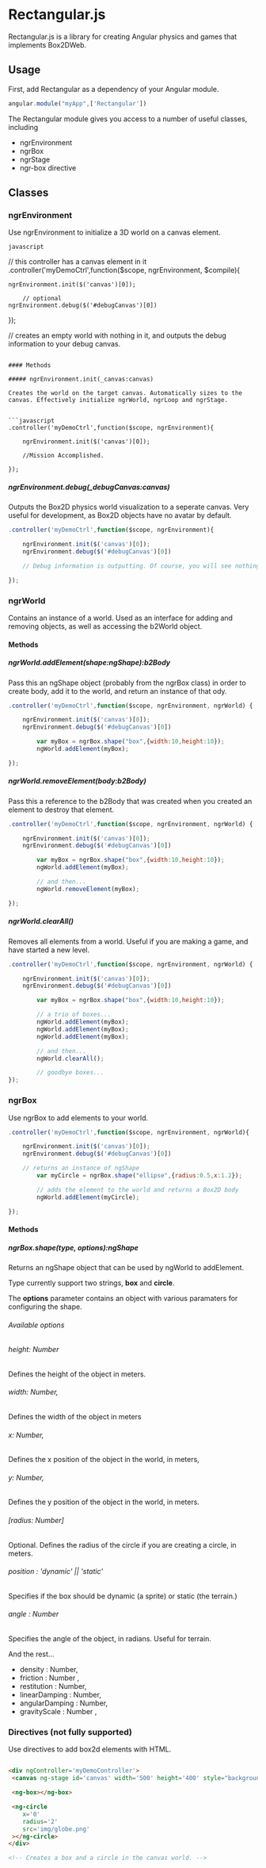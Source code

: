 Rectangular.js
=====

Rectangular.js is a library for creating Angular physics and games that implements Box2DWeb.


Usage
---

First, add Rectangular as a dependency of your Angular module.

```javascript
angular.module("myApp",['Rectangular'])
```

The Rectangular module gives you access to a number of useful classes, including

- ngrEnvironment
- ngrBox
- ngrStage
- ngr-box directive


Classes
---

### ngrEnvironment


Use ngrEnvironment to initialize a 3D world on a canvas element. 


```javascript```

// this controller has a canvas element in it
.controller('myDemoCtrl',function($scope, ngrEnvironment, $compile){

    ngrEnvironment.init($('canvas')[0]);

 		// optional
    ngrEnvironment.debug($('#debugCanvas')[0])

});

// creates an empty world with nothing in it, and outputs the debug information to your debug canvas.
```

#### Methods

##### ngrEnvironment.init(_canvas:canvas)

Creates the world on the target canvas. Automatically sizes to the canvas. Effectively initialize ngrWorld, ngrLoop and ngrStage.


```javascript
.controller('myDemoCtrl',function($scope, ngrEnvironment){

    ngrEnvironment.init($('canvas')[0]);

    //Mission Accomplished.

});
```

##### ngrEnvironment.debug(_debugCanvas:canvas)

Outputs the Box2D physics world visualization to a seperate canvas. Very useful for development, as Box2D objects have no avatar by default.

```javascript
.controller('myDemoCtrl',function($scope, ngrEnvironment){

    ngrEnvironment.init($('canvas')[0]);
    ngrEnvironment.debug($('#debugCanvas')[0])

    // Debug information is outputting. Of course, you will see nothing.

});
```

### ngrWorld

Contains an instance of a world. Used as an interface for adding and removing objects, as well as accessing the b2World object.	

#### Methods

##### ngrWorld.addElement(shape:ngShape):b2Body


Pass this an ngShape object (probably from the ngrBox class) in order to create body, add it to the world, and return an instance of that ody.

```javascript
.controller('myDemoCtrl',function($scope, ngrEnvironment, ngrWorld) {

    ngrEnvironment.init($('canvas')[0]);
    ngrEnvironment.debug($('#debugCanvas')[0])

		var myBox = ngrBox.shape("box",{width:10,height:10});
		ngWorld.addElement(myBox);

});
```

##### ngrWorld.removeElement(body:b2Body)

Pass this a reference to the b2Body that was created when you created an element to destroy that element.

```javascript
.controller('myDemoCtrl',function($scope, ngrEnvironment, ngrWorld) {

    ngrEnvironment.init($('canvas')[0]);
    ngrEnvironment.debug($('#debugCanvas')[0])

		var myBox = ngrBox.shape("box",{width:10,height:10});
		ngWorld.addElement(myBox);

		// and then...
		ngWorld.removeElement(myBox);

});
```


##### ngrWorld.clearAll()

Removes all elements from a world. Useful if you are making a game, and have started a new level.

```javascript
.controller('myDemoCtrl',function($scope, ngrEnvironment, ngrWorld) {

    ngrEnvironment.init($('canvas')[0]);
    ngrEnvironment.debug($('#debugCanvas')[0])

		var myBox = ngrBox.shape("box",{width:10,height:10});

		// a trio of boxes...
		ngWorld.addElement(myBox);
		ngWorld.addElement(myBox);
		ngWorld.addElement(myBox);

		// and then...
		ngWorld.clearAll();

		// goodbye boxes...
});
```

### ngrBox

Use ngrBox to add elements to your world.

```javascript
.controller('myDemoCtrl',function($scope, ngrEnvironment, ngrWorld){

    ngrEnvironment.init($('canvas')[0]);
    ngrEnvironment.debug($('#debugCanvas')[0])

    // returns an instance of ngShape
		var myCircle = ngrBox.shape("ellipse",{radius:0.5,x:1.2});

		// adds the element to the world and returns a Box2D body
		ngWorld.addElement(myCircle);

});
```

#### Methods

##### ngrBox.shape(type, options):ngShape

Returns an ngShape object that can be used by ngWorld to addElement.

Type currently support two strings, **box** and **circle**.

The **options** parameter contains an object with various paramaters for configuring the shape.

###### Available options

###### height: Number

Defines the height of the object in meters.

###### width: Number,

Defines the width of the object in meters

###### x: Number,

Defines the x position of the object in the world, in meters,

###### y: Number,

Defines the y position of the object in the world, in meters.

###### [radius: Number]

Optional. Defines the radius of the circle if you are creating a circle, in meters.

###### position : 'dynamic' || 'static'

Specifies if the box should be dynamic (a sprite) or static (the terrain.)

###### angle : Number

Specifies the angle of the object, in radians. Useful for terrain.

And the rest...

- density : Number,
- friction : Number ,
- restitution : Number,
- linearDamping : Number,
- angularDamping : Number,
- gravityScale : Number ,


### Directives (not fully supported)

Use directives to add box2d elements with HTML.


```html

<div ngController='myDemoController'>
 <canvas ng-stage id='canvas' width='500' height='400' style="background-color:pink;"></canvas>

 <ng-box></ng-box>

 <ng-circle
    x='0'
    radius='2'
    src='img/globe.png'
 ></ng-circle>
</div>

<!-- Creates a box and a circle in the canvas world. -->


```


